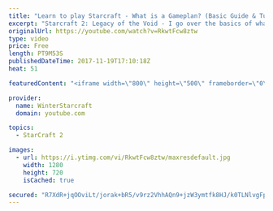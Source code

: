 ```yaml
---
title: "Learn to play Starcraft - What is a Gameplan? (Basic Guide & Tutorial)"
excerpt: "Starcraft 2: Legacy of the Void - I go over the basics of what a gameplan in starcraft 2 is and how to put one together.  Note this is not a guide on WHAT gameplan you should be using as each race!"
originalUrl: https://youtube.com/watch?v=RkwtFcw8ztw
type: video
price: Free
length: PT9M53S
publishedDateTime: 2017-11-19T17:10:18Z
heat: 51

featuredContent: "<iframe width=\"800\" height=\"500\" frameborder=\"0\" src=\"https://www.youtube.com/embed/RkwtFcw8ztw\" allow=\"accelerometer; autoplay; encrypted-media; gyroscope; picture-in-picture\" allowfullscreen></iframe>"

provider:
  name: WinterStarcraft
  domain: youtube.com

topics:
  - StarCraft 2

images:
  - url: https://i.ytimg.com/vi/RkwtFcw8ztw/maxresdefault.jpg
    width: 1280
    height: 720
    isCached: true

secured: "R7XdR+jqOOviLt/jorak+bR5/v9rz2VhhAQn9+jzW3ymtfk8HJ/k0TLNlvgFpFcfzRajItb3CEwlbs9rPAa6kfD47bW2AIj0w5zjMk3JjVGP0NhIhQAGAEngbUzEt/wsyhEaHkMD7alp+EIWKPIKW+isrYpMk5LevFTkUPQTr+StaNf2v5C14Qm/P8Hkkh85WeiSB3edNfOZQhoDhw7Va5Uy5aSv+dZWt5uPaceTYEbqAOSnZdrg5O/BWLq6RgwCZcc+9SE8FSQXlVBHZkvVmZSkmcac4tZz6mDHVN0aRQu/DGyx5x55aXa72ZIb6JoaNvHA7O/I6LOj+MHtHPw+iWEb5w9GoAcJ4AnH3+W2Rehh6LmgFm4VnFZ3Y8Eo+aVLaiPd96uWFY6HLQGEeIsrk2wsmyXRezEEWfBJ/wdZK/Q=;YYqsNCo1OU3z5XpI5HNbFA=="
---
```


